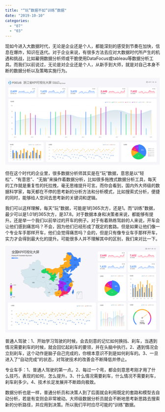 ```yaml
---
title: "“玩”数据不如“训练”数据"
date: "2019-10-10"
categories: 
  - "07"
  - "03"
---
```


现如今进入大数据时代，无论是企业还是个人，都能深刻的感受到节奏在加快，信息在爆炸，知识在迭代。对于企业来说，有很多方法去应对大数据时代所产生的机遇和挑战，比如雇佣数据分析师或干脆使用DataFocus或tableau等数据分析工具。而我们以前说过，无论是对企业还是个人，从新手到大师，就是对自己本身不断的数据分析以及策略实施行为。

![](images/图表优化-05.png)

但在这个时代的企业里，很多数据分析师其实是在“玩”数据，意思是以“轻松”、“有意思”、“无脑”来操作着数据分析，比如很多拖拽式数据分析工具，每天的工作就是重复性的托拉拽，毫无思维提升可言。而你会看到，国内外大师级的数据科学家，每天都在不停的思考新的分析方法和分析模式，比如搜索式分析，便捷的同时，能够给人空间去思考新的关键词和逻辑。

我们可以这样理解，每天“玩”数据，可能是1的365次方，还是1。而“训练”数据，最少可以是1.01的365次方，是37.8。对于数据本身和决策者来说，都能够有提升。还是举一个我们以前举过的开车的例子。对于有着熟练驾龄的人来说，开车会让他们感到痛苦吗？不会，因为他们已经形成了既定的套路。但是如果让他们像一个专业车手那样开车，他们会觉得痛苦吗？会的，但是只有像专业车手那样开车，实力才会得到最大化的提升。可能很多人并不理解其中的区别，我们来对比一下。

![](images/图表优化-06.png)

普通人驾驶：1、开始学习驾驶的时候，会去刻意的记忆如何换挡、刹车，当遇到情况需要刹车的时候，就会回忆起刹车的要领，并在头脑中执行。2、遇到情况会立刻刹车，这个动作是脑子自己完成的，你根本意识不到是如何刹车的。3、一旦进入了“自动完成”的状态，对驾驶技术的改善会不断降低并停止。

专业车手：1、普通人驾驶的第一点。2、每过一个弯，都会刻意思考刚才用了什么技巧，表现的如何，怎么提升。3、什么情况需要刹车，什么情况不需要刹车，刹车刹多少。4、技术长足发展并不断趋向极致。

数据分析也是一样，普通分析员和决策人到了后面就会利用既定的套路和模型去自动分析，若是有变则会非常被动。大师级数据分析员就会不断地思考新思路去搜索新的分析路径，并应用到决策。所以我们平时应尽可能的“训练”数据。
